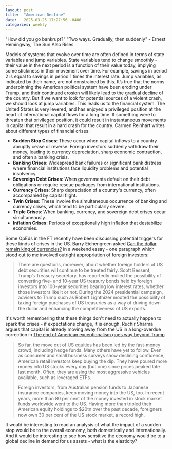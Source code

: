 ```yaml
---
layout: post
title:  "American Decline"
date:   2025-03-25 17:27:56 -0400
categories: weekly 
---
```

"How did you go bankrupt?" "Two ways. Gradually, then suddenly" - Ernest Hemingway, The Sun Also Rises

Models of systems that evolve over time are often defined in terms of state variables and jump variables. State variables tend to change smoothly - their value in the next period is a function of their value today, implying some stickiness in their movement over time. For example, savings in period 2 is equal to savings in period 1 times the interest rate. Jump variables, as indicated by their name, are not constrained by this. It’s true that the norms underpinning the American political system have been eroding under Trump, and their continued erosion will likely lead to the gradual decline of the country. But if we want to look for potential sources of a violent crash, we should look at jump variables. This leads us to the financial system. The United States is very levered, and has enjoyed a privileged position at the heart of international capital flows for a long time. If something were to threaten that privileged position, it could result in instantaneous movements in capital that result in a hard crash for the country. Carmen Reinhart writes about different types of financial crises:

- **Sudden Stop Crises**: These occur when capital inflows to a country abruptly cease or reverse. Foreign investors suddenly withdraw their money, leading to currency depreciation, sharp economic contraction, and often a banking crisis.
- **Banking Crises**: Widespread bank failures or significant bank distress where financial institutions face liquidity problems and potential insolvency.
- **Sovereign Debt Crises**: When governments default on their debt obligations or require rescue packages from international institutions.
- **Currency Crises**: Sharp depreciation of a country's currency, often accompanied by capital flight.
- **Twin Crises**: These involve the simultaneous occurrence of banking and currency crises, which tend to be particularly severe.
- **Triple Crises**: When banking, currency, and sovereign debt crises occur simultaneously.
- **Inflation Crises**: Periods of exceptionally high inflation that destabilize economies.

Some OpEds in the FT recently have been discussing potential triggers for these kinds of crises in the US. Barry Eichengreen asked [Can the dollar remain king of currencies?]( https://on.ft.com/4kM0cAz) in a weekend essay - one paragraph which stood out to me involved outright appropriation of foreign investors:

> There are questions, moreover, about whether foreign holders of US debt securities will continue to be treated fairly. Scott Bessent, Trump’s Treasury secretary, has reportedly mulled the possibility of converting five- and 10-year US treasury bonds held by foreign investors into 100-year securities bearing low interest rates, whether those investors like it or not. During the 2024 presidential campaign, advisers to Trump such as Robert Lighthizer mooted the possibility of taxing foreign purchases of US treasuries as a way of driving down the dollar and enhancing the competitiveness of US exports.

It's worth remembering that these things don't need to actually happen to spark the crises - if expectations change, it is enough. Ruchir Sharma argues that capital is already moving away from the US in a long-overdue correction in [The end of American exceptionalism goes way beyond Trump](https://on.ft.com/4bXZcp9)

> So far, the move out of US equities has been led by the fast-money crowd, including hedge funds. Many others have yet to follow. Even as consumer and small business surveys show declining confidence, American retail investors keep buying the dip. They have poured more money into US stocks every day (but one) since prices peaked late last month. Often, they are using the most aggressive vehicles available, such as leveraged ETFs.
> 
> Foreign investors, from Australian pension funds to Japanese insurance companies, keep moving money into the US, too. In recent years, more than 80 per cent of the money invested in stock market funds worldwide went to the US. Having more than tripled their American equity holdings to $20tn over the past decade, foreigners now own 30 per cent of the US stock market, a record high.

It would be interesting to read an analysis of what the impact of a sudden stop would be to the overall economy, both domestically and internationally. And it would be interesting to see how sensitive the economy would be to a global decline in demand for us assets - what is the elasticity? 

